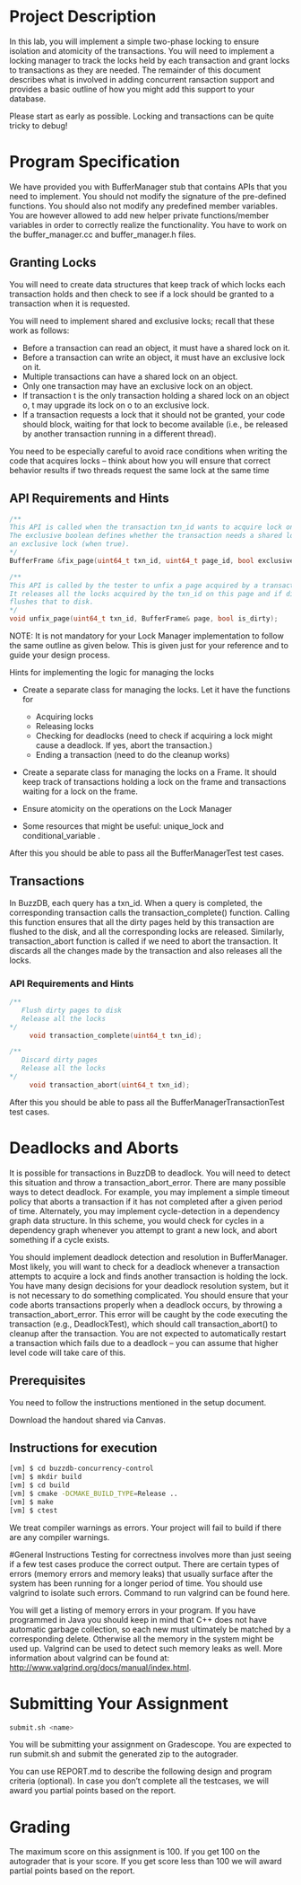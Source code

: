 # Project Description
In this lab, you will implement a simple two-phase locking to ensure isolation and atomicity of the transactions. You will need to implement a locking manager to track the locks held by each transaction and grant locks to transactions as they are needed. The remainder of this document describes what is involved in adding concurrent ransaction support and provides a basic outline of how you might add this support to your database.

Please start as early as possible. Locking and transactions can be quite tricky to debug!

# Program Specification
We have provided you with BufferManager stub that contains APIs that you need to implement. You should not modify the signature of the pre-defined functions. You should also not modify any predefined member variables. You are however allowed to add new helper private functions/member variables in order to correctly realize the functionality. You have to work on the buffer_manager.cc and buffer_manager.h files.

## Granting Locks
You will need to create data structures that keep track of which locks each transaction holds and then check to see if a lock should be granted to a transaction when it is requested.

You will need to implement shared and exclusive locks; recall that these work as follows:

- Before a transaction can read an object, it must have a shared lock on it.
- Before a transaction can write an object, it must have an exclusive lock on it.
- Multiple transactions can have a shared lock on an object.
- Only one transaction may have an exclusive lock on an object.
- If transaction t is the only transaction holding a shared lock on an object o, t may upgrade its lock on o to an exclusive lock.
- If a transaction requests a lock that it should not be granted, your code should block, waiting for that lock to become available (i.e., be released by another transaction running in a different thread).

You need to be especially careful to avoid race conditions when writing the code that acquires locks – think about how you will ensure that correct behavior results if two threads request the same lock at the same time

## API Requirements and Hints

```cpp
/**
This API is called when the transaction txn_id wants to acquire lock on page (page_id).
The exclusive boolean defines whether the transaction needs a shared lock (when false) or
an exclusive lock (when true).
*/
BufferFrame &fix_page(uint64_t txn_id, uint64_t page_id, bool exclusive);

/**
This API is called by the tester to unfix a page acquired by a transaction.
It releases all the locks acquired by the txn_id on this page and if dirty
flushes that to disk.
*/
void unfix_page(uint64_t txn_id, BufferFrame& page, bool is_dirty);
```
NOTE: It is not mandatory for your Lock Manager implementation to follow the same outline as given below. This is given just for your reference and to guide your design process.

Hints for implementing the logic for managing the locks

- Create a separate class for managing the locks. Let it have the functions for
  - Acquiring locks
  - Releasing locks
  - Checking for deadlocks (need to check if acquiring a lock might cause a deadlock. If yes, abort the transaction.)
  - Ending a transaction (need to do the cleanup works)

- Create a separate class for managing the locks on a Frame. It should keep track of transactions holding a lock on the frame and transactions waiting for a lock on the frame.

- Ensure atomicity on the operations on the Lock Manager

- Some resources that might be useful: unique_lock and conditional_variable .

After this you should be able to pass all the BufferManagerTest test cases.

## Transactions
In BuzzDB, each query has a txn_id. When a query is completed, the corresponding transaction calls the transaction_complete() function. Calling this function ensures that all the dirty pages held by this transaction are flushed to the disk, and all the corresponding locks are released. Similarly, transaction_abort function is called if we need to abort the transaction. It discards all the changes made by the transaction and also releases all the locks.

### API Requirements and Hints
```cpp
/**
   Flush dirty pages to disk
   Release all the locks
*/
     void transaction_complete(uint64_t txn_id);

/**
   Discard dirty pages
   Release all the locks
*/
     void transaction_abort(uint64_t txn_id);
```
After this you should be able to pass all the BufferManagerTransactionTest test cases.

# Deadlocks and Aborts
It is possible for transactions in BuzzDB to deadlock. You will need to detect this situation and throw a transaction_abort_error. There are many possible ways to detect deadlock. For example, you may implement a simple timeout policy that aborts a transaction if it has not completed after a given period of time. Alternately, you may implement cycle-detection in a dependency graph data structure. In this scheme, you would check for cycles in a dependency graph whenever you attempt to grant a new lock, and abort something if a cycle exists.

You should implement deadlock detection and resolution in BufferManager. Most likely, you will want to check for a deadlock whenever a transaction attempts to acquire a lock and finds another transaction is holding the lock. You have many design decisions for your deadlock resolution system, but it is not necessary to do something complicated. You should ensure that your code aborts transactions properly when a deadlock occurs, by throwing a transaction_abort_error. This error will be caught by the code executing the transaction (e.g., DeadlockTest), which should call transaction_abort() to cleanup after the transaction. You are not expected to automatically restart a transaction which fails due to a deadlock – you can assume that higher level code will take care of this.

## Prerequisites
You need to follow the instructions mentioned in the setup document.

Download the handout shared via Canvas.

## Instructions for execution

```bash
[vm] $ cd buzzdb-concurrency-control
[vm] $ mkdir build
[vm] $ cd build
[vm] $ cmake -DCMAKE_BUILD_TYPE=Release ..
[vm] $ make
[vm] $ ctest
```

We treat compiler warnings as errors. Your project will fail to build if there are any compiler warnings.

#General Instructions
Testing for correctness involves more than just seeing if a few test cases produce the correct output. There are certain types of errors (memory errors and memory leaks) that usually surface after the system has been running for a longer period of time. You should use valgrind to isolate such errors. Command to run valgrind can be found here.

You will get a listing of memory errors in your program. If you have programmed in Java you should keep in mind that C++ does not have automatic garbage collection, so each new must ultimately be matched by a corresponding delete. Otherwise all the memory in the system might be used up. Valgrind can be used to detect such memory leaks as well. More information about valgrind can be found at: http://www.valgrind.org/docs/manual/index.html.

# Submitting Your Assignment
```bash
submit.sh <name>
```
You will be submitting your assignment on Gradescope. You are expected to run submit.sh and submit the generated zip to the autograder.

You can use REPORT.md to describe the following design and program criteria (optional). In case you don’t complete all the testcases, we will award you partial points based on the report.

# Grading
The maximum score on this assignment is 100. If you get 100 on the autograder that is your score. If you get score less than 100 we will award partial points based on the report.